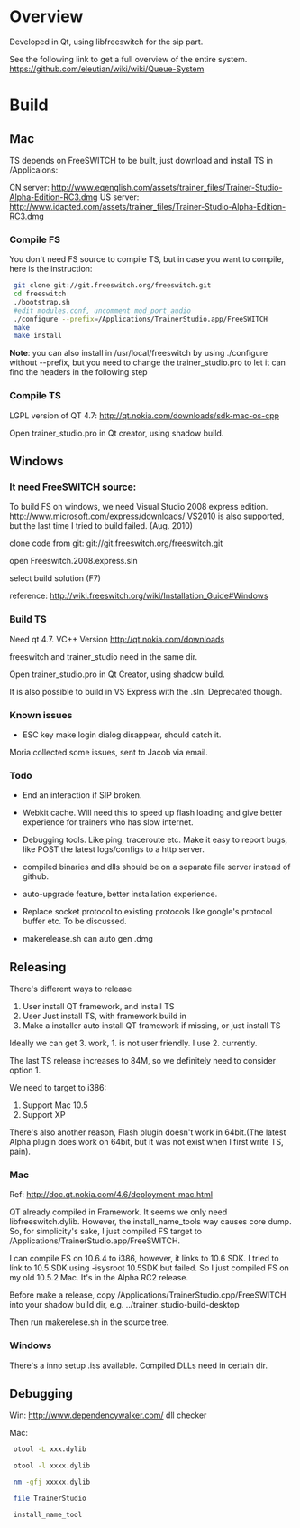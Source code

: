 # Overview

Developed in Qt, using libfreeswitch for the sip part.

See the following link to get a full overview of the entire system.
<https://github.com/eleutian/wiki/wiki/Queue-System>

# Build

## Mac

TS depends on FreeSWITCH to be built, just download and install TS in /Applicaions:

CN server: <http://www.eqenglish.com/assets/trainer_files/Trainer-Studio-Alpha-Edition-RC3.dmg>
US server: <http://www.idapted.com/assets/trainer_files/Trainer-Studio-Alpha-Edition-RC3.dmg>


### Compile FS

You don't need FS source to compile TS, but in case you want to compile, here is the instruction:

```bash
 git clone git://git.freeswitch.org/freeswitch.git
 cd freeswitch
 ./bootstrap.sh
 #edit modules.conf, uncomment mod_port_audio
 ./configure --prefix=/Applications/TrainerStudio.app/FreeSWITCH
 make
 make install
```

**Note**: you can also install in /usr/local/freeswitch by using ./configure without --prefix, but you need to change the trainer\_studio.pro to let it can find the headers in the following step


### Compile TS

LGPL version of QT 4.7: <http://qt.nokia.com/downloads/sdk-mac-os-cpp>

Open trainer\_studio.pro in Qt creator, using shadow build.

## Windows

### It need FreeSWITCH source:

To build FS on windows, we need Visual Studio 2008 express edition. <http://www.microsoft.com/express/downloads/> VS2010 is also supported, but the last time I tried to build failed. (Aug. 2010)

clone code from git: git://git.freeswitch.org/freeswitch.git

open Freeswitch.2008.express.sln

select build solution (F7)

reference: <http://wiki.freeswitch.org/wiki/Installation_Guide#Windows>

### Build TS

Need qt 4.7. VC++ Version <http://qt.nokia.com/downloads>

freeswitch and trainer\_studio need in the same dir.

Open trainer_studio.pro in Qt Creator, using shadow build.

It is also possible to build in VS Express with the .sln. Deprecated though.

### Known issues

* ESC key make login dialog disappear, should catch it.

Moria collected some issues, sent to Jacob via email.

### Todo

* End an interaction if SIP broken.

* Webkit cache. Will need this to speed up flash loading and give better experience for trainers who has slow internet.

* Debugging tools. Like ping, traceroute etc. Make it easy to report bugs, like POST the latest logs/configs to a http server.

* compiled binaries and dlls should be on a separate file server instead of github.

* auto-upgrade feature, better installation experience. 

* Replace socket protocol to existing protocols like google's protocol buffer etc. To be discussed.

* makerelease.sh can auto gen .dmg

## Releasing

There's different ways to release

1. User install QT framework, and install TS
2. User Just install TS, with framework build in
3. Make a installer auto install QT framework if missing, or just install TS

Ideally we can get 3. work, 1. is not user friendly.  I use 2. currently.

The last TS release increases to 84M, so we definitely need to consider option 1.

We need to target to i386:

1. Support Mac 10.5
2. Support XP

There's also another reason, Flash plugin doesn't work in 64bit.(The latest Alpha plugin does work on 64bit, but it was not exist when I first write TS, pain).

### Mac

Ref: <http://doc.qt.nokia.com/4.6/deployment-mac.html>

QT already compiled in Framework. It seems we only need libfreeswitch.dylib. However, the install\_name_tools way causes core dump. So, for simplicity's sake, I just compiled FS target to /Applications/TrainerStudio.app/FreeSWITCH.

I can compile FS on 10.6.4 to i386, however, it links to 10.6 SDK. I tried to link to 10.5 SDK using -isysroot 10.5SDK but failed. So I just compiled FS on my old 10.5.2 Mac. It's in the Alpha RC2 release.

Before make a release, copy /Applications/TrainerStudio.cpp/FreeSWITCH into your shadow build dir, e.g. ../trainer\_studio-build-desktop

Then run makerelese.sh in the source tree.

### Windows

There's a inno setup .iss available. Compiled DLLs need in certain dir.

## Debugging

Win: <http://www.dependencywalker.com/> dll checker


Mac:

```bash
 otool -L xxx.dylib

 otool -l xxxx.dylib

 nm -gfj xxxxx.dylib

 file TrainerStudio

 install_name_tool
```